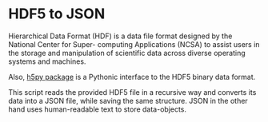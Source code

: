 # HDF5 to JSON

Hierarchical Data Format (HDF) is a data file format designed by the National Center for Super- computing Applications (NCSA) to assist users in the storage and manipulation of scientific data across diverse operating systems and machines.


Also, [h5py package](https://www.h5py.org/) is a Pythonic interface to the HDF5 binary data format.

This script reads the provided HDF5 file in a recursive way and converts its data into a JSON file, while saving the same structure. JSON in the other hand uses human-readable text to store data-objects.
